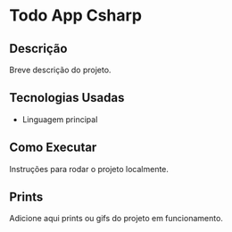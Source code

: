 # Todo App Csharp

## Descrição
Breve descrição do projeto.

## Tecnologias Usadas
- Linguagem principal

## Como Executar
Instruções para rodar o projeto localmente.

## Prints
Adicione aqui prints ou gifs do projeto em funcionamento.
